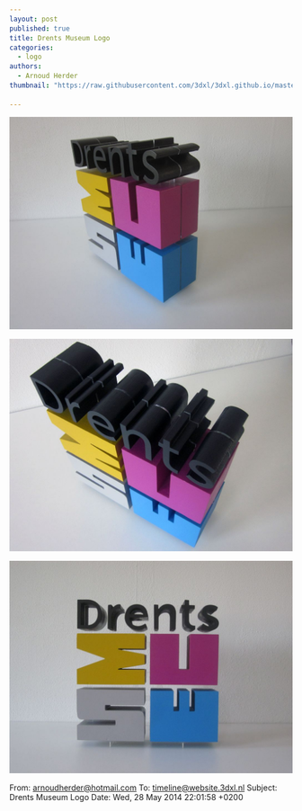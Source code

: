 ```yaml
---
layout: post
published: true
title: Drents Museum Logo
categories:
  - logo
authors:
  - Arnoud Herder
thumbnail: "https://raw.githubusercontent.com/3dxl/3dxl.github.io/master/photos/2014-05-28/46_img_3737.mini.jpg"

---
```


![](https://raw.githubusercontent.com/3dxl/3dxl.github.io/master/photos/2014-05-28/46_img_3737.midi.jpg)


![](https://raw.githubusercontent.com/3dxl/3dxl.github.io/master/photos/2014-05-28/47_img_3736.midi.jpg)


![](https://raw.githubusercontent.com/3dxl/3dxl.github.io/master/photos/2014-05-28/48_img_3719.midi.jpg)



From: arnoudherder@hotmail.com
To: timeline@website.3dxl.nl
Subject: Drents Museum Logo
Date: Wed, 28 May 2014 22:01:58 +0200




 		 	   		   		 	   		   		 	   		  
